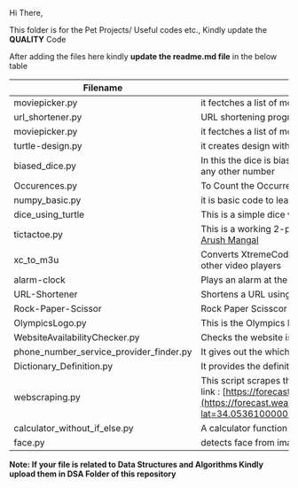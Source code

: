 Hi There,

This folder is for the Pet Projects/ Useful codes etc.,
Kindly update the **QUALITY** Code

After adding the files here kindly **update the readme.md file** in the below table



| Filename         | Description                                                        |
| ---------------- | ------------------------------------------------------------------ |
| moviepicker.py   | it fectches a list of movies names and their rating from IMDB data |
| url_shortener.py | URL shortening program using pyshortener lib                       |
| moviepicker.py|it fectches a list of movies names and their rating from IMDB data|
| turtle-design.py|it creates design with help of python turtle library|
| biased_dice.py|In this the dice is biased means the probability of occuring 6 is more than any other number|
|Occurences.py|To Count the Occurrences of Each Word in a Given String Sentence.|
| numpy_basic.py|it is basic code to learn numpy|
| dice_using_turtle | This is a simple dice with a graphical interface which was made using Turtle |
| tictactoe.py | This is a working 2-player tictactoe game made using python made by [Arush Mangal](https://github.com/arushmangal) |
| xc_to_m3u | Converts XtremeCode API to a M3U file to make iptv more compatible with other video players |
| alarm-clock | Plays an alarm at the given time (Use 12 hour clock format) |
| URL-Shortener | Shortens a URL using tinyurl api | 
| Rock-Paper-Scissor| Rock Paper Scisscor Game using Python |
| OlympicsLogo.py | This is the Olympics Logo made using Turtle in Python |
| WebsiteAvailabilityChecker.py | Checks the website is available or not. |
|phone_number_service_provider_finder.py|It gives out the which service provide that a phone number has|
|Dictionary_Definition.py|It provides the definition of the word available in the array|
| webscraping.py | This script scrapes the Weather data for the city of Los Angeles from the link : [https://forecast.weather.gov/](https://forecast.weather.gov/MapClick.php?lat=34.05361000000005&lon=-118.24549999999999#.X2DWvmgzZPY) |
|calculator_without_if_else.py|A calculator function which deos not use if else|
|face.py | detects face from images/videos |

**Note: If your file is related to Data Structures and Algorithms Kindly upload them in DSA Folder of this repository**
